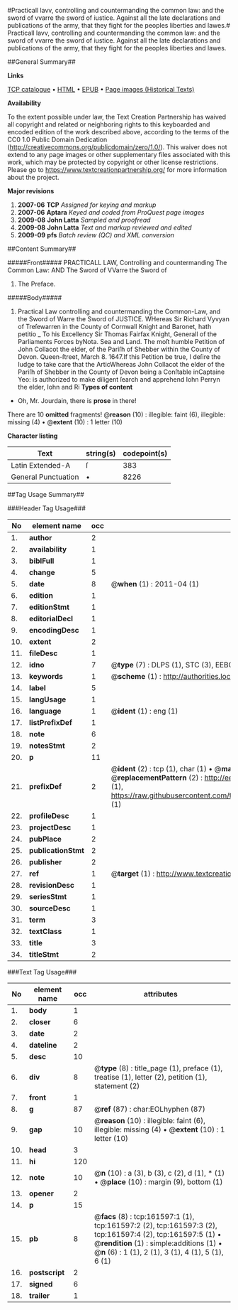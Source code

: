 #Practicall lavv, controlling and countermanding the common law: and the sword of vvarre the sword of iustice. Against all the late declarations and publications of the army, that they fight for the peoples liberties and lawes.#
Practicall lavv, controlling and countermanding the common law: and the sword of vvarre the sword of iustice. Against all the late declarations and publications of the army, that they fight for the peoples liberties and lawes.

##General Summary##

**Links**

[TCP catalogue](http://www.ota.ox.ac.uk/tcp/)  • 
[HTML](http://tei.it.ox.ac.uk/tcp/Texts-HTML/free/A91/A91247.html)  • 
[EPUB](http://tei.it.ox.ac.uk/tcp/Texts-EPUB/free/A91/A91247.epub) • 
[Page images (Historical Texts)](https://historicaltexts.jisc.ac.uk/eebo-99859886e)

**Availability**

To the extent possible under law, the Text Creation Partnership has waived all copyright and related or neighboring rights to this keyboarded and encoded edition of the work described above, according to the terms of the CC0 1.0 Public Domain Dedication (http://creativecommons.org/publicdomain/zero/1.0/). This waiver does not extend to any page images or other supplementary files associated with this work, which may be protected by copyright or other license restrictions. Please go to https://www.textcreationpartnership.org/ for more information about the project.

**Major revisions**

1. __2007-06__ __TCP__ *Assigned for keying and markup*
1. __2007-06__ __Aptara__ *Keyed and coded from ProQuest page images*
1. __2009-08__ __John Latta__ *Sampled and proofread*
1. __2009-08__ __John Latta__ *Text and markup reviewed and edited*
1. __2009-09__ __pfs__ *Batch review (QC) and XML conversion*

##Content Summary##

#####Front#####
PRACTICALL LAW,
Controlling and countermanding
The Common Law: AND
The Sword of VVarre the Sword
of 
1. The Preface.

#####Body#####

1. Practical Law controlling and countermanding
the Common-Law, and
the Sword of Warre the Sword of
JUSTICE.
WHereas Sir Richard Vyvyan of Treſewarren in
the County of Cornwall Knight and Baronet,
hath petitio
    _ To his Excellency Sir Thomas Fairfax Knight, Generall
of the Parliaments Forces byNota. Sea
and Land. The moſt humble Petition of John Collacot the elder,
of the Pariſh of Shebber within the County of Devon.
Queen-ſtreet, March 8. 1647.If this Petition be true, I deſire the Iudge to take
care that the ArticWhereas John Collacot the elder of the Pariſh of
Shebber in the County of Devon being a Conſtable
inCaptaine Yeo: is authorized to make diligent
ſearch and apprehend Iohn Perryn the elder, Iohn and
Ri
**Types of content**

  * Oh, Mr. Jourdain, there is **prose** in there!

There are 10 **omitted** fragments! 
 @__reason__ (10) : illegible: faint (6), illegible: missing (4)  •  @__extent__ (10) : 1 letter (10)

**Character listing**


|Text|string(s)|codepoint(s)|
|---|---|---|
|Latin Extended-A|ſ|383|
|General Punctuation|•|8226|

##Tag Usage Summary##

###Header Tag Usage###

|No|element name|occ|attributes|
|---|---|---|---|
|1.|__author__|2||
|2.|__availability__|1||
|3.|__biblFull__|1||
|4.|__change__|5||
|5.|__date__|8| @__when__ (1) : 2011-04 (1)|
|6.|__edition__|1||
|7.|__editionStmt__|1||
|8.|__editorialDecl__|1||
|9.|__encodingDesc__|1||
|10.|__extent__|2||
|11.|__fileDesc__|1||
|12.|__idno__|7| @__type__ (7) : DLPS (1), STC (3), EEBO-CITATION (1), PROQUEST (1), VID (1)|
|13.|__keywords__|1| @__scheme__ (1) : http://authorities.loc.gov/ (1)|
|14.|__label__|5||
|15.|__langUsage__|1||
|16.|__language__|1| @__ident__ (1) : eng (1)|
|17.|__listPrefixDef__|1||
|18.|__note__|6||
|19.|__notesStmt__|2||
|20.|__p__|11||
|21.|__prefixDef__|2| @__ident__ (2) : tcp (1), char (1)  •  @__matchPattern__ (2) : ([0-9\-]+):([0-9IVX]+) (1), (.+) (1)  •  @__replacementPattern__ (2) : http://eebo.chadwyck.com/downloadtiff?vid=$1&page=$2 (1), https://raw.githubusercontent.com/textcreationpartnership/Texts/master/tcpchars.xml#$1 (1)|
|22.|__profileDesc__|1||
|23.|__projectDesc__|1||
|24.|__pubPlace__|2||
|25.|__publicationStmt__|2||
|26.|__publisher__|2||
|27.|__ref__|1| @__target__ (1) : http://www.textcreationpartnership.org/docs/. (1)|
|28.|__revisionDesc__|1||
|29.|__seriesStmt__|1||
|30.|__sourceDesc__|1||
|31.|__term__|3||
|32.|__textClass__|1||
|33.|__title__|3||
|34.|__titleStmt__|2||


###Text Tag Usage###

|No|element name|occ|attributes|
|---|---|---|---|
|1.|__body__|1||
|2.|__closer__|6||
|3.|__date__|2||
|4.|__dateline__|2||
|5.|__desc__|10||
|6.|__div__|8| @__type__ (8) : title_page (1), preface (1), treatise (1), letter (2), petition (1), statement (2)|
|7.|__front__|1||
|8.|__g__|87| @__ref__ (87) : char:EOLhyphen (87)|
|9.|__gap__|10| @__reason__ (10) : illegible: faint (6), illegible: missing (4)  •  @__extent__ (10) : 1 letter (10)|
|10.|__head__|3||
|11.|__hi__|120||
|12.|__note__|10| @__n__ (10) : a (3), b (3), c (2), d (1), * (1)  •  @__place__ (10) : margin (9), bottom (1)|
|13.|__opener__|2||
|14.|__p__|15||
|15.|__pb__|8| @__facs__ (8) : tcp:161597:1 (1), tcp:161597:2 (2), tcp:161597:3 (2), tcp:161597:4 (2), tcp:161597:5 (1)  •  @__rendition__ (1) : simple:additions (1)  •  @__n__ (6) : 1 (1), 2 (1), 3 (1), 4 (1), 5 (1), 6 (1)|
|16.|__postscript__|2||
|17.|__signed__|6||
|18.|__trailer__|1||
